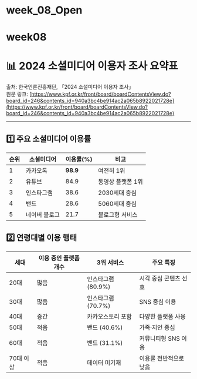 # week_08_Open
# week08
# 📊 2024 소셜미디어 이용자 조사 요약표  
출처: 한국언론진흥재단, 「2024 소셜미디어 이용자 조사」  
원문 링크: [https://www.kpf.or.kr/front/board/boardContentsView.do?board_id=246&contents_id=940a3bc4be914ac2a065b8922021728e](https://www.kpf.or.kr/front/board/boardContentsView.do?board_id=246&contents_id=940a3bc4be914ac2a065b8922021728e)

---

## 1️⃣ 주요 소셜미디어 이용률

| 순위 | 소셜미디어 | 이용률(%) | 비고 |
|------|--------------|------------|------|
| 1 | 카카오톡 | **98.9** | 여전히 1위 |
| 2 | 유튜브 | 84.9 | 동영상 플랫폼 1위 |
| 3 | 인스타그램 | 38.6 | 2030세대 중심 |
| 4 | 밴드 | 28.6 | 5060세대 중심 |
| 5 | 네이버 블로그 | 21.7 | 블로그형 서비스 |


## 2️⃣ 연령대별 이용 행태

| 세대 | 이용 중인 플랫폼 개수 | 3위 서비스 | 주요 특징 |
|------|------------------|-------------|------------|
| 20대 | 많음 | 인스타그램 (80.9%) | 시각 중심 콘텐츠 선호 |
| 30대 | 많음 | 인스타그램 (70.7%) | SNS 중심 이용 |
| 40대 | 중간 | 카카오스토리 포함 | 다양한 플랫폼 사용 |
| 50대 | 적음 | 밴드 (40.6%) | 가족·지인 중심 |
| 60대 | 적음 | 밴드 (31.1%) | 커뮤니티형 SNS 이용 |
| 70대 이상 | 적음 | 데이터 미기재 | 이용률 전반적으로 낮음 |

